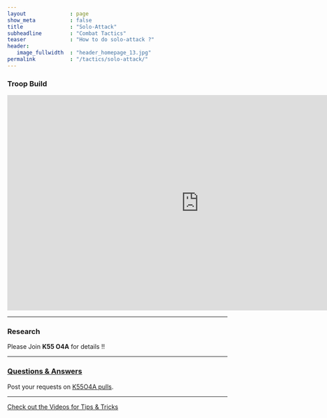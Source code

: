 ```yaml
---
layout              : page
show_meta           : false
title               : "Solo-Attack"
subheadline         : "Combat Tactics"
teaser              : "How to do solo-attack ?"
header:
   image_fullwidth  : "header_homepage_13.jpg"
permalink           : "/tactics/solo-attack/"
---
```

### Troop Build
<iframe width="876" height="493" src="https://www.youtube.com/embed/nCdgwDt2xGY" title="Misty Continent : Troop Types and Skills" frameborder="0" allow="accelerometer; autoplay; clipboard-write; encrypted-media; gyroscope; picture-in-picture; web-share" allowfullscreen></iframe>

---
### Research 
Please Join **K55 O4A** for details !!<br>

---
### [Questions & Answers](https://rkuo2023.github.io/k55o4a/design/mediaelement_js/)
Post your requests on [K55O4A pulls](https://github.com/rkuo2023/k55o4a/pulls).<br>

---
<a class="radius button small" href="{{ site.url }}{{ site.baseurl }}/design/mediaelement_js/">Check out the Videos for Tips & Tricks</a>
